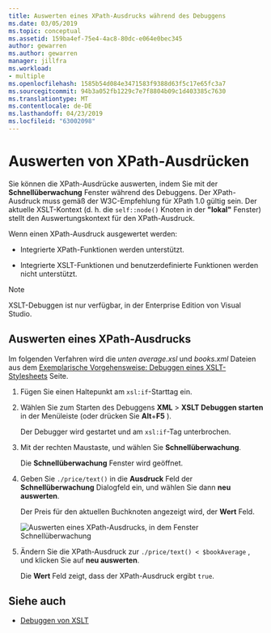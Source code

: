```yaml
---
title: Auswerten eines XPath-Ausdrucks während des Debuggens
ms.date: 03/05/2019
ms.topic: conceptual
ms.assetid: 159ba4ef-75e4-4ac8-80dc-e064e0bec345
author: gewarren
ms.author: gewarren
manager: jillfra
ms.workload:
- multiple
ms.openlocfilehash: 1585b54d084e3471583f9388d63f5c17e65fc3a7
ms.sourcegitcommit: 94b3a052fb1229c7e7f8804b09c1d403385c7630
ms.translationtype: MT
ms.contentlocale: de-DE
ms.lasthandoff: 04/23/2019
ms.locfileid: "63002098"
---
```

# <a name="evaluate-xpath-expressions"></a>Auswerten von XPath-Ausdrücken

Sie können die XPath-Ausdrücke auswerten, indem Sie mit der **Schnellüberwachung** Fenster während des Debuggens. Der XPath-Ausdruck muss gemäß der W3C-Empfehlung für XPath 1.0 gültig sein. Der aktuelle XSLT-Kontext (d. h. die `self::node()` Knoten in der **"lokal"** Fenster) stellt den Auswertungskontext für den XPath-Ausdruck.

Wenn einen XPath-Ausdruck ausgewertet werden:

- Integrierte XPath-Funktionen werden unterstützt.

- Integrierte XSLT-Funktionen und benutzerdefinierte Funktionen werden nicht unterstützt.

> [!NOTE]
> XSLT-Debuggen ist nur verfügbar, in der Enterprise Edition von Visual Studio.

## <a name="evaluate-an-xpath-expression"></a>Auswerten eines XPath-Ausdrucks

Im folgenden Verfahren wird die *unten average.xsl* und *books.xml* Dateien aus dem [Exemplarische Vorgehensweise: Debuggen eines XSLT-Stylesheets](../xml-tools/walkthrough-debug-an-xslt-style-sheet.md#sample-files) Seite.

1. Fügen Sie einen Haltepunkt am `xsl:if`-Starttag ein.

2. Wählen Sie zum Starten des Debuggens **XML** > **XSLT Debuggen starten** in der Menüleiste (oder drücken Sie **Alt**+**F5** ).

   Der Debugger wird gestartet und am `xsl:if`-Tag unterbrochen.

3. Mit der rechten Maustaste, und wählen Sie **Schnellüberwachung**.

   Die **Schnellüberwachung** Fenster wird geöffnet.

4. Geben Sie `./price/text()` in die **Ausdruck** Feld der **Schnellüberwachung** Dialogfeld ein, und wählen Sie dann **neu auswerten**.

   Der Preis für den aktuellen Buchknoten angezeigt wird, der **Wert** Feld.

   ![Auswerten eines XPath-Ausdrucks, in dem Fenster Schnellüberwachung](media/quickwatch-price.png)

5. Ändern Sie die XPath-Ausdruck zur `./price/text() < $bookAverage` , und klicken Sie auf **neu auswerten**.

   Die **Wert** Feld zeigt, dass der XPath-Ausdruck ergibt `true`.

## <a name="see-also"></a>Siehe auch

- [Debuggen von XSLT](../xml-tools/debugging-xslt.md)